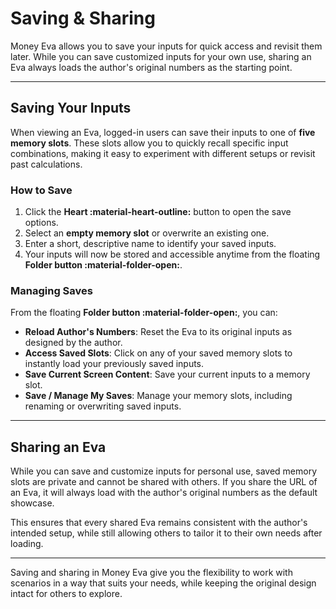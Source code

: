 # Saving & Sharing

Money Eva allows you to save your inputs for quick access and revisit them later. While you can save customized inputs for your own use, sharing an Eva always loads the author's original numbers as the starting point.

---

## Saving Your Inputs

When viewing an Eva, logged-in users can save their inputs to one of **five memory slots**. These slots allow you to quickly recall specific input combinations, making it easy to experiment with different setups or revisit past calculations.

### How to Save
1. Click the **Heart :material-heart-outline:** button to open the save options.
2. Select an **empty memory slot** or overwrite an existing one.
3. Enter a short, descriptive name to identify your saved inputs.
4. Your inputs will now be stored and accessible anytime from the floating **Folder button :material-folder-open:**.

### Managing Saves
From the floating **Folder button :material-folder-open:**, you can:

- **Reload Author's Numbers**: Reset the Eva to its original inputs as designed by the author.
- **Access Saved Slots**: Click on any of your saved memory slots to instantly load your previously saved inputs.
- **Save Current Screen Content**: Save your current inputs to a memory slot.
- **Save / Manage My Saves**: Manage your memory slots, including renaming or overwriting saved inputs.

---

## Sharing an Eva

While you can save and customize inputs for personal use, saved memory slots are private and cannot be shared with others. If you share the URL of an Eva, it will always load with the author's original numbers as the default showcase. 

This ensures that every shared Eva remains consistent with the author's intended setup, while still allowing others to tailor it to their own needs after loading.

---

Saving and sharing in Money Eva give you the flexibility to work with scenarios in a way that suits your needs, while keeping the original design intact for others to explore.
